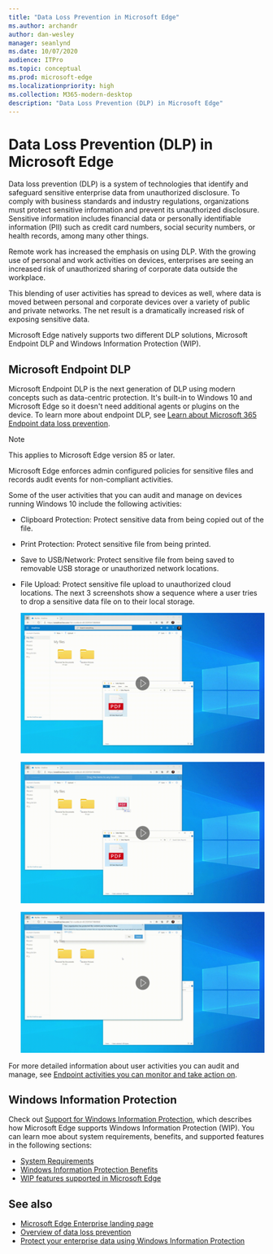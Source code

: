 ```yaml
---
title: "Data Loss Prevention in Microsoft Edge"
ms.author: archandr
author: dan-wesley
manager: seanlynd
ms.date: 10/07/2020
audience: ITPro
ms.topic: conceptual
ms.prod: microsoft-edge
ms.localizationpriority: high
ms.collection: M365-modern-desktop
description: "Data Loss Prevention (DLP) in Microsoft Edge"
---
```


# Data Loss Prevention (DLP) in Microsoft Edge

Data loss prevention (DLP) is a system of technologies that identify and safeguard sensitive enterprise data from unauthorized disclosure. To comply with business standards and industry regulations, organizations must protect sensitive information and prevent its unauthorized disclosure. Sensitive information includes financial data or personally identifiable information (PII) such as credit card numbers, social security numbers, or health records, among many other things.

Remote work has increased the emphasis on using DLP. With the growing use of personal and work activities on devices, enterprises are seeing an increased risk of unauthorized sharing of corporate data outside the workplace.

This blending of user activities has spread to devices as well, where data is moved between personal and corporate devices over a variety of public and private networks. The net result is a dramatically increased risk of exposing sensitive data.

Microsoft Edge natively supports two different DLP solutions, Microsoft Endpoint DLP and Windows Information Protection (WIP).

## Microsoft Endpoint DLP

Microsoft Endpoint DLP is the next generation of DLP using modern concepts such as data-centric protection. It's  built-in to Windows 10 and Microsoft Edge so it doesn't need additional agents or plugins on the device. To learn more about endpoint DLP, see [Learn about Microsoft 365 Endpoint data loss prevention](https://docs.microsoft.com/microsoft-365/compliance/endpoint-dlp-learn-about?view=o365-worldwide).

> [!NOTE]
> This applies to Microsoft Edge version 85 or later.

Microsoft Edge enforces admin configured policies for sensitive files and records audit events for non-compliant activities.

Some of the user activities that you can audit and manage on devices running Windows 10 include the following activities:

- Clipboard Protection: Protect sensitive data from being copied out of the file.
- Print Protection: Protect sensitive file from being printed.
- Save to USB/Network: Protect sensitive file from being saved to removable USB storage or unauthorized network locations.
- File Upload: Protect sensitive file upload to unauthorized cloud locations. The next 3 screenshots show a sequence where a user tries to drop a sensitive data file on to their local storage.

   ![Pick PDF document to drop.](./media/microsoft-edge-security-dlp/dlp-drop-salesdata-1.png)

   ![Copy PDF file to local storage.](./media/microsoft-edge-security-dlp/dlp-drop-salesdata-2.png)

   ![Error message when file copy blocked.](./media/microsoft-edge-security-dlp/dlp-drop-salesdata-3.png)

For more detailed information about user activities you can audit and manage, see [Endpoint activities you can monitor and take action on](https://docs.microsoft.com/en-us/microsoft-365/compliance/endpoint-dlp-learn-about?view=o365-worldwide#endpoint-activities-you-can-monitor-and-take-action-on).

## Windows Information Protection

Check out [Support for Windows Information Protection](https://docs.microsoft.com/deployedge/microsoft-edge-security-windows-information-protection), which describes how Microsoft Edge supports Windows Information Protection (WIP). You can learn moe about system requirements, benefits, and supported features in the following sections:

- [System Requirements](https://docs.microsoft.com/deployedge/:microsoft-edge-security-windows-information-protection#system-requirements)
- [Windows Information Protection Benefits](https://docs.microsoft.com/deployedge/microsoft-edge-security-windows-information-protection#windows-information-protection-benefits)
- [WIP features supported in Microsoft Edge](https://docs.microsoft.com/DeployEdge/microsoft-edge-security-windows-information-protection#wip-features-supported-in-microsoft-edge)

## See also

- [Microsoft Edge Enterprise landing page](https://aka.ms/EdgeEnterprise)
- [Overview of data loss prevention](https://docs.microsoft.com/microsoft-365/compliance/data-loss-prevention-policies?view=o365-worldwide)
- [Protect your enterprise data using Windows Information Protection](https://docs.microsoft.com/windows/security/information-protection/windows-information-protection/protect-enterprise-data-using-wip)

